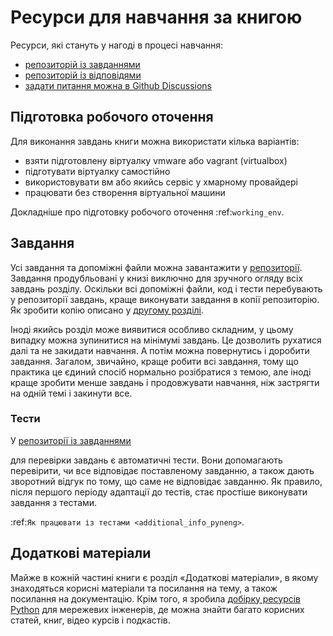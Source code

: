 # Ресурси для навчання за книгою

Ресурси, які стануть у нагоді в процесі навчання:

-  [репозиторій із завданнями](https://github.com/natenka/pynenguk-tasks)
-  [репозиторій із відповідями](https://github.com/natenka/pyneng-tasks-solutions)
-  [задати питання можна в Github Discussions](https://github.com/natenka/pyneng-book-uk/discussions)


## Підготовка робочого оточення

Для виконання завдань книги можна використати кілька варіантів:

* взяти підготовлену віртуалку vmware або vagrant (virtualbox)
* підготувати віртуалку самостійно
* використовувати вм або якийсь сервіс у хмарному провайдері
* працювати без створення віртуальної машини

Докладніше про підготовку робочого оточення :ref:`working_env`.

## Завдання

Усі завдання та допоміжні файли можна завантажити у [репозиторії](https://github.com/natenka/pynenguk-tasks).
Завдання продубльовані у книзі виключно для зручного огляду всіх завдань
розділу.  Оскільки всі допоміжні файли, код і тести перебувають у репозиторії
завдань, краще виконувати завдання в копії репозиторію. Як зробити копію описано
у [другому розділі](https://pyneng.readthedocs.io/uk/latest/book/02_git_github/git_github_changes.html).

Іноді якийсь розділ може виявитися особливо складним, у цьому випадку можна
зупинитися на мінімумі завдань. Це дозволить рухатися далі та не закидати
навчання. А потім можна повернутись і доробити завдання. Загалом, звичайно,
краще робити всі завдання, тому що практика це єдиний спосіб нормально
розібратися з темою, але іноді краще зробити менше завдань і продовжувати
навчання, ніж застрягти на одній темі і закинути все.


### Тести

У [репозиторії із завданнями](https://github.com/natenka/pynenguk-tasks)

для перевірки завдань є автоматичні тести. Вони допомагають перевірити, чи все
відповідає поставленому завданню, а також дають зворотний відгук по тому, що
саме не відповідає завданню. Як правило, після першого періоду адаптації до
тестів, стає простіше виконувати завдання з тестами.


:ref:`Як працювати із тестами <additional_info_pyneng>`. 


## Додаткові матеріали

Майже в кожній частині книги є розділ «Додаткові матеріали», в якому
знаходяться корисні матеріали та посилання на тему, а також посилання на
документацію. Крім того, я зробила [добірку ресурсів Python](https://natenka.github.io/pyneng-resources-en/)
для мережевих інженерів, де можна знайти багато корисних статей, книг, відео
курсів і подкастів.

